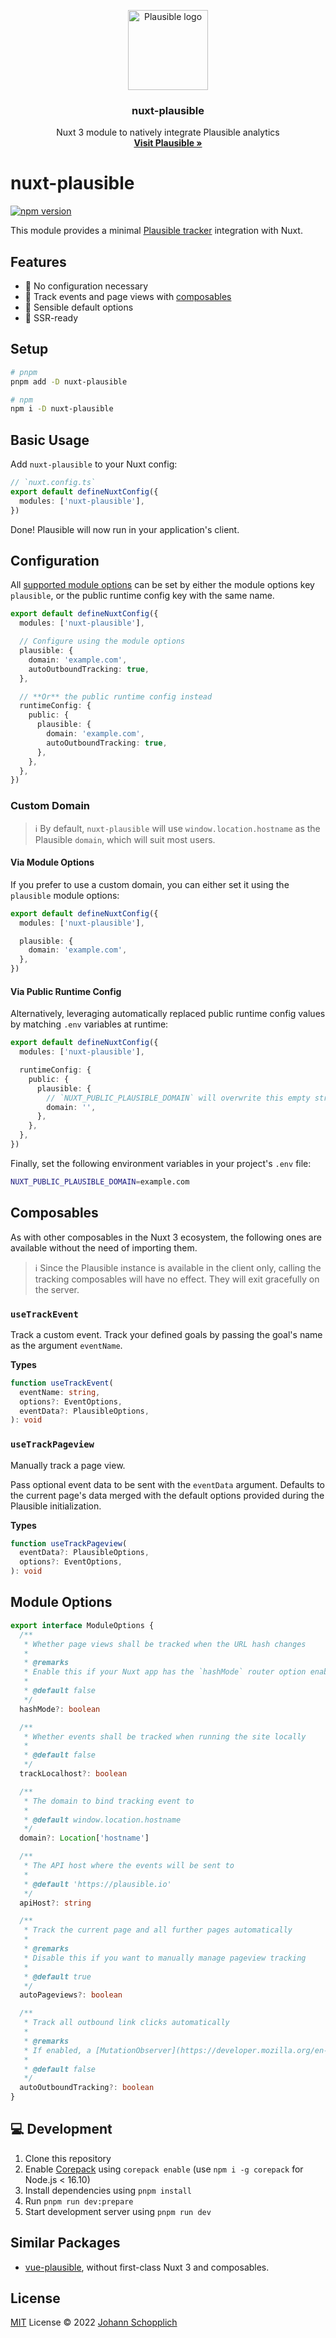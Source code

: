 <p align="center">
  <a href="https://plausible.io/">
    <img src="./.github/plausible-logo.svg" alt="Plausible logo" width="128" height="128">
  </a>
</p>

<h3 align="center">nuxt-plausible</h3>

<p align="center">
  Nuxt 3 module to natively integrate Plausible analytics
  <br>
  <a href="https://plausible.io/"><strong>Visit Plausible »</strong></a>
</p>

# nuxt-plausible

[![npm version](https://img.shields.io/npm/v/nuxt-plausible?color=a1b858&label=)](https://www.npmjs.com/package/nuxt-plausible)

This module provides a minimal [Plausible tracker](https://github.com/plausible/plausible-tracker) integration with Nuxt.

## Features

- 🌻 No configuration necessary
- 📯 Track events and page views with [composables](#composables)
- 🧺 Sensible default options
- 🦾 SSR-ready

## Setup

```bash
# pnpm
pnpm add -D nuxt-plausible

# npm
npm i -D nuxt-plausible
```

## Basic Usage

Add `nuxt-plausible` to your Nuxt config:

```ts
// `nuxt.config.ts`
export default defineNuxtConfig({
  modules: ['nuxt-plausible'],
})
```

Done! Plausible will now run in your application's client.

## Configuration

All [supported module options](#module-options) can be set by either the module options key `plausible`, or the public runtime config key with the same name.

```ts
export default defineNuxtConfig({
  modules: ['nuxt-plausible'],

  // Configure using the module options
  plausible: {
    domain: 'example.com',
    autoOutboundTracking: true,
  },

  // **Or** the public runtime config instead
  runtimeConfig: {
    public: {
      plausible: {
        domain: 'example.com',
        autoOutboundTracking: true,
      },
    },
  },
})
```

### Custom Domain

> ℹ️ By default, `nuxt-plausible` will use `window.location.hostname` as the Plausible `domain`, which will suit most users.

#### Via Module Options

If you prefer to use a custom domain, you can either set it using the `plausible` module options:

```ts
export default defineNuxtConfig({
  modules: ['nuxt-plausible'],

  plausible: {
    domain: 'example.com',
  },
})
```

#### Via Public Runtime Config

Alternatively, leveraging automatically replaced public runtime config values by matching `.env` variables at runtime:

```ts
export default defineNuxtConfig({
  modules: ['nuxt-plausible'],

  runtimeConfig: {
    public: {
      plausible: {
        // `NUXT_PUBLIC_PLAUSIBLE_DOMAIN` will overwrite this empty string
        domain: '',
      },
    },
  },
})
```

Finally, set the following environment variables in your project's `.env` file:

```bash
NUXT_PUBLIC_PLAUSIBLE_DOMAIN=example.com
```

## Composables

As with other composables in the Nuxt 3 ecosystem, the following ones are available without the need of importing them.

> ℹ️ Since the Plausible instance is available in the client only, calling the tracking composables will have no effect. They will exit gracefully on the server.

### `useTrackEvent`

Track a custom event. Track your defined goals by passing the goal's name as the argument `eventName`.

**Types**

```ts
function useTrackEvent(
  eventName: string,
  options?: EventOptions,
  eventData?: PlausibleOptions,
): void
```

### `useTrackPageview`

Manually track a page view.

Pass optional event data to be sent with the `eventData` argument. Defaults to the current page's data merged with the default options provided during the Plausible initialization.

**Types**

```ts
function useTrackPageview(
  eventData?: PlausibleOptions,
  options?: EventOptions,
): void
```

## Module Options

```ts
export interface ModuleOptions {
  /**
   * Whether page views shall be tracked when the URL hash changes
   *
   * @remarks
   * Enable this if your Nuxt app has the `hashMode` router option enabled
   *
   * @default false
   */
  hashMode?: boolean

  /**
   * Whether events shall be tracked when running the site locally
   *
   * @default false
   */
  trackLocalhost?: boolean

  /**
   * The domain to bind tracking event to
   *
   * @default window.location.hostname
   */
  domain?: Location['hostname']

  /**
   * The API host where the events will be sent to
   *
   * @default 'https://plausible.io'
   */
  apiHost?: string

  /**
   * Track the current page and all further pages automatically
   *
   * @remarks
   * Disable this if you want to manually manage pageview tracking
   *
   * @default true
   */
  autoPageviews?: boolean

  /**
   * Track all outbound link clicks automatically
   *
   * @remarks
   * If enabled, a [MutationObserver](https://developer.mozilla.org/en-US/docs/Web/API/MutationObserver) automagically detects link nodes throughout the application and binds `click` events to them
   *
   * @default false
   */
  autoOutboundTracking?: boolean
}
```

## 💻 Development

1. Clone this repository
2. Enable [Corepack](https://github.com/nodejs/corepack) using `corepack enable` (use `npm i -g corepack` for Node.js < 16.10)
3. Install dependencies using `pnpm install`
4. Run `pnpm run dev:prepare`
5. Start development server using `pnpm run dev`

## Similar Packages

- [vue-plausible](https://github.com/moritzsternemann/vue-plausible), without first-class Nuxt 3 and composables.

## License

[MIT](./LICENSE) License © 2022 [Johann Schopplich](https://github.com/johannschopplich)
